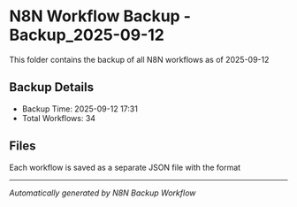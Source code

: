 # N8N Workflow Backup - Backup_2025-09-12

This folder contains the backup of all N8N workflows as of 2025-09-12

## Backup Details
- Backup Time: 2025-09-12 17:31
- Total Workflows: 34

## Files
Each workflow is saved as a separate JSON file with the format

---
*Automatically generated by N8N Backup Workflow*